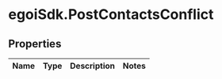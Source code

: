# egoiSdk.PostContactsConflict

## Properties
Name | Type | Description | Notes
------------ | ------------- | ------------- | -------------


